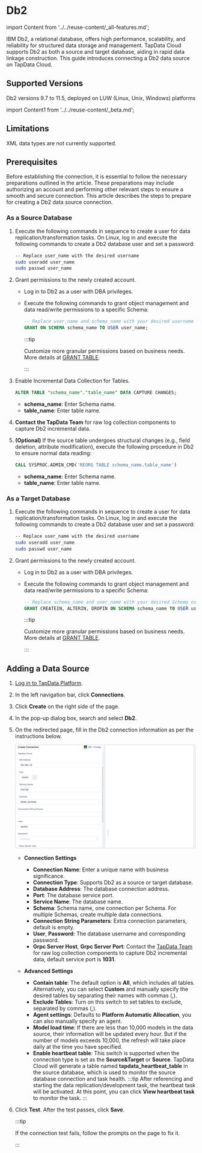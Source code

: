 # Db2

import Content from '../../reuse-content/_all-features.md';

<Content />

IBM Db2, a relational database, offers high performance, scalability, and reliability for structured data storage and management. TapData Cloud supports Db2 as both a source and target database, aiding in rapid data linkage construction. This guide introduces connecting a Db2 data source on TapData Cloud.

## Supported Versions

Db2 versions 9.7 to 11.5, deployed on LUW (Linux, Unix, Windows) platforms

import Content1 from '../../reuse-content/_beta.md';

<Content1 />

## Limitations

XML data types are not currently supported.

## Prerequisites

Before establishing the connection, it is essential to follow the necessary preparations outlined in the article. These preparations may include authorizing an account and performing other relevant steps to ensure a smooth and secure connection.
This article describes the steps to prepare for creating a Db2 data source connection. 

### As a Source Database

1. Execute the following commands in sequence to create a user for data replication/transformation tasks.
   On Linux, log in and execute the following commands to create a Db2 database user and set a password:

   ```bash
   -- Replace user_name with the desired username
   sudo useradd user_name
   sudo passwd user_name
   ```

2. Grant permissions to the newly created account. 
   - Log in to Db2 as a user with DBA privileges.
   - Execute the following commands to grant object management and data read/write permissions to a specific Schema:

     ```sql
     -- Replace user_name and schema_name with your desired username and Schema name
     GRANT ON SCHEMA schema_name TO USER user_name;
     ```

     :::tip

     Customize more granular permissions based on business needs. More details at [GRANT TABLE](https://www.ibm.com/docs/en/db2/11.1?topic=statements-grant-table-view-nickname-privileges).

     :::

3. Enable Incremental Data Collection for Tables.

   ```sql
   ALTER TABLE "schema_name"."table_name" DATA CAPTURE CHANGES;
   ```

   - **schema_name**: Enter Schema name.
   - **table_name**: Enter table name.

4. **Contact the TapData Team** for raw log collection components to capture Db2 incremental data.

5. **(Optional)** If the source table undergoes structural changes (e.g., field deletion, attribute modification), execute the following procedure in Db2 to ensure normal data reading:

   ```sql
   CALL SYSPROC.ADMIN_CMD('REORG TABLE schema_name.table_name')
   ```

   - **schema_name**: Enter Schema name.
   - **table_name**: Enter table name.

### As a Target Database

1. Execute the following commands in sequence to create a user for data replication/transformation tasks.
   On Linux, log in and execute the following commands to create a Db2 database user and set a password:

   ```bash
   -- Replace user_name with the desired username
   sudo useradd user_name
   sudo passwd user_name
   ```

2. Grant permissions to the newly created account. 
   - Log in to Db2 as a user with DBA privileges.
   - Execute the following commands to grant object management and data read/write permissions to a specific Schema:

     ```sql
     -- Replace schema_name and user_name with your desired Schema name and username
     GRANT CREATEIN, ALTERIN, DROPIN ON SCHEMA schema_name TO USER user_name;
     ```

     :::tip

     Customize more granular permissions based on business needs. More details at [GRANT TABLE](https://www.ibm.com/docs/en/db2/11.1?topic=statements-grant-table-view-nickname-privileges).

     :::

## Adding a Data Source

1. [Log in to TapData Platform](../../user-guide/log-in.md).

2. In the left navigation bar, click **Connections**.

3. Click **Create** on the right side of the page.

4. In the pop-up dialog box, search and select **Db2**.

5. On the redirected page, fill in the Db2 connection information as per the instructions below.

   ![Db2 Connection Example](../../images/db2_connection.png)

   * **Connection Settings**
     - **Connection Name**: Enter a unique name with business significance.
     - **Connection Type**: Supports Db2 as a source or target database.
     - **Database Address**: The database connection address.
     - **Port**: The database service port.
     - **Service Name**: The database name.
     - **Schema**: Schema name, one connection per Schema. For multiple Schemas, create multiple data connections.
     - **Connection String Parameters**: Extra connection parameters, default is empty.
     - **User**, **Password**: The database username and corresponding password.
     - **Grpc Server Host**, **Grpc Server Port**: Contact the [TapData Team](../../support.md) for raw log collection components to capture Db2 incremental data, default service port is **1031**.

   * **Advanced Settings**
     - **Contain table**: The default option is **All**, which includes all tables. Alternatively, you can select **Custom** and manually specify the desired tables by separating their names with commas (,).
     - **Exclude Tables**: Turn on this switch to set tables to exclude, separated by commas (,).
     - **Agent settings**: Defaults to **Platform Automatic Allocation**, you can also manually specify an agent.
     - **Model load time**: If there are less than 10,000 models in the data source, their information will be updated every hour. But if the number of models exceeds 10,000, the refresh will take place daily at the time you have specified.
     - **Enable heartbeat table**: This switch is supported when the connection type is set as the **Source&Target** or **Source**. TapData Cloud will generate a table named **tapdata_heartbeat_table** in the source database, which is used to monitor the source database connection and task health.
       :::tip
       After referencing and starting the data replication/development task, the heartbeat task will be activated. At this point, you can click **View heartbeat task** to monitor the task.
       :::

6. Click **Test**. After the test passes, click **Save**.

   :::tip

   If the connection test fails, follow the prompts on the page to fix it.

   :::